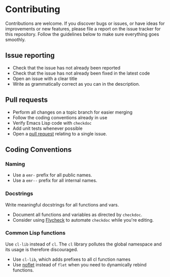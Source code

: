 # Contributing

Contributions are welcome. If you discover bugs or issues, or have ideas for
improvements or new features, please file a report on the issue tracker for this
repository. Follow the guidelines below to make sure everything goes smoothly.

## Issue reporting

- Check that the issue has not already been reported
- Check that the issue has not already been fixed in the latest code
- Open an issue with a clear title
- Write as grammatically correct as you can in the description.

## Pull requests

- Perform all changes on a topic branch for easier merging
- Follow the coding conventions already in use
- Verify Emacs Lisp code with `checkdoc`
- Add unit tests whenever possible
- Open a [pull request][] relating to a single issue.

## Coding Conventions

### Naming

- Use a `emr-` prefix for all public names.
- Use a `emr--` prefix for all internal names.

### Docstrings

Write meaningful docstrings for all functions and vars.

- Document all functions and variables as directed by `checkdoc`.
- Consider using [Flycheck]() to automate `checkdoc` while you're editing.

### Common Lisp functions

Use `cl-lib` instead of `cl`. The `cl` library pollutes the global namespace and
its usage is therefore discouraged.

- Use `cl-lib`, which adds prefixes to all cl function names
- Use [noflet][] instead of `flet` when you need to dynamically rebind functions.

[pull request]: https://help.github.com/articles/using-pull-requests
[Flycheck]: https://github.com/flycheck/flycheck
[noflet]: https://github.com/nicferrier/emacs-noflet
